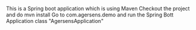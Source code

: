 This is a Spring boot application which is using Maven
Checkout the project and do mvn install
Go to com.agersens.demo and run the Spring Bott Application class "AgersensApplication"
